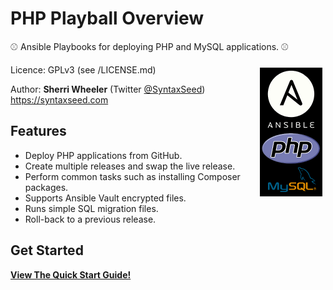 # PHP Playball Overview

⚾ Ansible Playbooks for deploying PHP and MySQL applications. ⚾

<img align="right" style="margin:5px;" src="graphic.png">


Licence: GPLv3 (see /LICENSE.md)

Author: **Sherri Wheeler** (Twitter [@SyntaxSeed](https://twitter.com/SyntaxSeed)) https://syntaxseed.com

Features
--------

- Deploy PHP applications from GitHub.
- Create multiple releases and swap the live release.
- Perform common tasks such as installing Composer packages.
- Supports Ansible Vault encrypted files.
- Runs simple SQL migration files.
- Roll-back to a previous release.


Get Started
--------

**[View The Quick Start Guide!](quick-start.md)**
